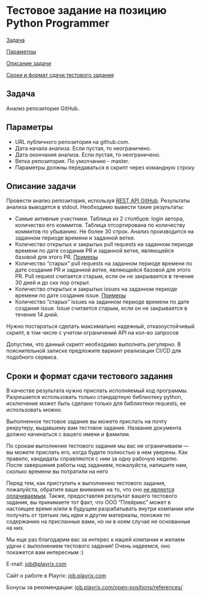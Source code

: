 # Тестовое задание на позицию Python Programmer

[Задача](#task)

[Параметры](#param)

[Описание задачи](#desc)

[Сроки и формат сдачи тестового задания](#format)


## <a name=task>Задача</a>
Анализ репозитория GitHub.

## <a name=param>Параметры</a>
- URL публичного репозитория на github.com.  
- Дата начала анализа. Если пустая, то неограничено.  
- Дата окончания анализа. Если пустая, то неограничено.  
- Ветка репозитория. По умолчанию - master.  
- Параметры должны передаваться в скрипт через командную строку  

## <a name=desc>Описание задачи</a>
Провести анализ репозитория, используя [REST API GitHub](https://developer.github.com/v3/). Результаты анализа
выводятся в stdout. Необходимо вывести такие результаты:
- Самые активные участники. Таблица из 2 столбцов: login автора, количество его
коммитов. Таблица отсортирована по количеству коммитов по убыванию. Не
более 30 строк. Анализ производится на заданном периоде времени и заданной
ветке.
- Количество открытых и закрытых pull requests на заданном периоде времени по
дате создания PR и заданной ветке, являющейся базовой для этого PR. [Примеры](https://github.com/fastlane/fastlane/pulls)
- Количество “старых” pull requests на заданном периоде времени по дате создания
PR и заданной ветке, являющейся базовой для этого PR. Pull request считается
старым, если он не закрывается в течение 30 дней и до сих пор открыт.
- Количество открытых и закрытых issues на заданном периоде времени по дате
создания issue. [Примеры](https://github.com/fastlane/fastlane/issues)
- Количество “старых” issues на заданном периоде времени по дате создания issue.
Issue считается старым, если он не закрывается в течение 14 дней.

Нужно постараться сделать максимально надежный, отказоустойчивый скрипт, в том
числе с учетом ограничений API на кол-во запросов

Допустим, что данный скрипт необходимо выполнять регулярно. В пояснительной
записке предложите вариант реализации CI/CD для подобного сервиса.

## <a name=format>Сроки и формат сдачи тестового задания</a>
В качестве результата нужно прислать исполняемый код программы. Разрешается
использовать только стандартную библиотеку python, исключение может быть сделано
только для библиотеки requests, ее использовать можно.

Выполненное тестовое задание вы можете прислать на почту рекрутеру, выдавшему
вам тестовое задание. Название документа должно начинаться с вашего имени и
фамилии.

По срокам выполнения тестового задания мы вас не ограничиваем — вы можете
прислать его, когда будете полностью в нем уверены. Как правило, кандидаты
справляются с ним за одну рабочую неделю. После завершения работы над заданием,
пожалуйста, напишите нам, сколько времени вы потратили на него

Перед тем, как приступить к выполнению тестового задания, пожалуйста, обратите ваше
внимание на то, что оно <u>не является оплачиваемым</u>. Также, предоставляя результат
вашего тестового задания, вы принимаете тот факт, что ООО “Плейрикс” может в
настоящее время и/или в будущем разрабатывать внутри компании или получать от
третьих лиц идеи и другие материалы, похожие по содержанию на присланные вами, но
ни в коем случае не основанные на них.


Мы еще раз благодарим вас за интерес к нашей компании и желаем удачи с
выполнением тестового задания! Очень надеемся, оно покажется вам интересным :)

E-mail:
[job@playrix.com](mailto:job@playrix.com)

Сайт о работе в Playrix:
[job.playrix.com](https://job.playrix.com/)

Бонусы за рекомендации:
[job.playrix.com/open-positions/references/](https://job.playrix.com/open-positions/references/)

